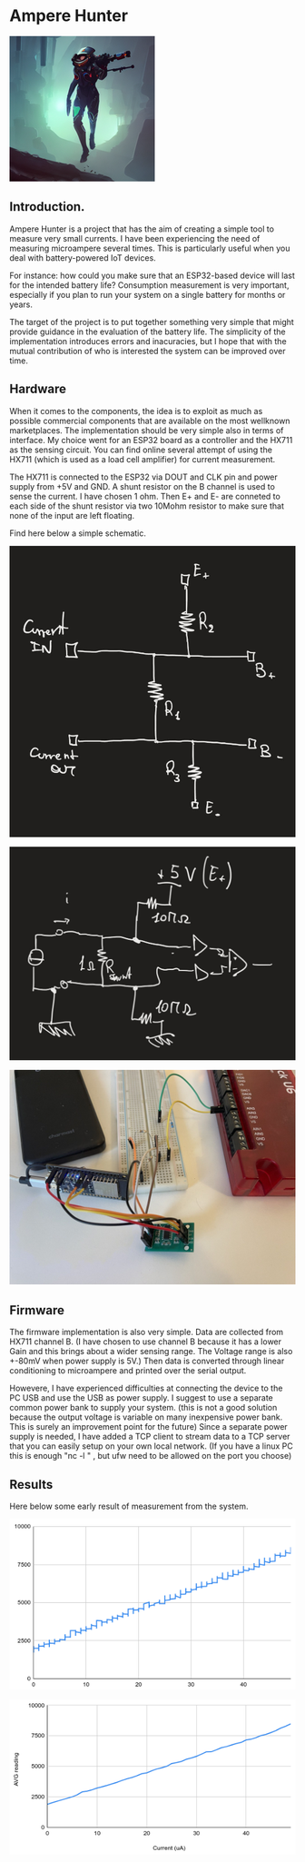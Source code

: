 # Ampere Hunter

![ampere_hunter](images/ampere_hunter.png)

## Introduction.

Ampere Hunter is a project that has the aim of creating a simple tool to measure very small currents.
I have been experiencing the need of measuring microampere several times.
This is particularly useful when you deal with battery-powered IoT devices.

For instance: how could you make sure that an ESP32-based device will last for the intended battery life?
Consumption measurement is very important, especially if you plan to run your system on a single battery for months or years.

The target of the project is to put together something very simple that might provide guidance in the evaluation of the battery life.
The simplicity of the implementation introduces errors and inacuracies, but I hope that with the mutual contribution of who is interested the system can be improved over time.

## Hardware

When it comes to the components, the idea is to exploit as much as possible commercial components that are available on the most wellknown marketplaces.
The implementation should be very simple also in terms of interface.
My choice went for an ESP32 board as a controller and the HX711 as the sensing circuit.
You can find online several attempt of using the HX711 (which is used as a load cell amplifier) for current measurement.

The HX711 is connected to the ESP32 via DOUT and CLK pin and power supply from +5V and GND.
A shunt resistor on the B channel is used to sense the current. I have chosen 1 ohm.
Then E+ and E- are conneted to each side of the shunt resistor via two 10Mohm resistor to make sure that none of the input are left floating.

Find here below a simple schematic.

![sch1](images/sch1.jpg)

![sch2](images/sch2.jpg)

![device1](images/device1.jpg)


## Firmware

The firmware implementation is also very simple.
Data are collected from HX711 channel B.
(I have chosen to use channel B because it has a lower Gain and this brings about a wider sensing range. The Voltage range is also +-80mV when power supply is 5V.)
Then data is converted through linear conditioning to microampere and printed over the serial output.

Howevere, I have experienced difficulties at connecting the device to the PC USB and use the USB as power supply.
I suggest to use a separate common power bank to supply your system.
(this is not a good solution because the output voltage is variable on many inexpensive power bank. This is surely an improvement point for the future)
Since a separate power supply is needed, I have added a TCP client to stream data to a TCP server that you can easily setup on your own local network.
(If you have a linux PC this is enough "nc -l <port number>" , but ufw need to be allowed on the port you choose)
	
## Results

Here below some early result of measurement from the system.

![pic2](images/calib_curve.png)

![pic1](images/avg_readingsVScurrent.png)





